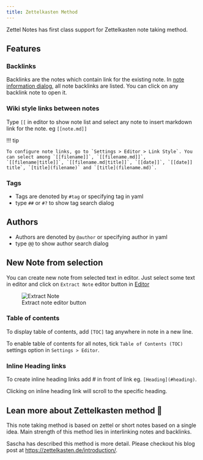 ```yaml
---
title: Zettelkasten Method
---
```


Zettel Notes has first class support for Zettelkasten note taking method.

## Features

### Backlinks

Backlinks are the notes which contain link for the existing note. In [note information dialog](../index.md#note-information), all note backlinks are listed. You can click on any backlink note to open it.

### Wiki style links between notes

Type `[[` in editor to show note list and select any note to insert markdown link for the note. eg `[[note.md]]`

!!! tip

    To configure note links, go to `Settings > Editor > Link Style`. You can select among `[[filename]]`, `[[filename.md]]`, `[[filename|title]]`, `[[filename.md|title]]`, `[[date]]`, `[[date]] title`, `[title](filename)` and `[title](filename.md)`.

### Tags

- Tags are denoted by `#tag` or specifying tag in yaml
- type `##` or `#?` to show tag search dialog

## Authors

- Authors are denoted by `@author` or specifying author in yaml
- type `@@` to show author search dialog

## New Note from selection

You can create new note from selected text in editor. Just select some text in editor and click on `Extract Note` editor button in [Editor](../editor/index.md)

<figure>
<img src="/assets/img/editor-buttons-extract-note.jpeg" alt="Extract Note"/>
 <figcaption>Extract note editor button</figcaption>
</figure>

### Table of contents

To display table of contents, add `[TOC]` tag anywhere in note in a new line.

To enable table of contents for all notes, tick `Table of Contents (TOC)` settings option in `Settings > Editor`.

### Inline Heading links

To create inline heading links add # in front of link eg. `[Heading](#heading)`.

Clicking on inline heading link will scroll to the specific heading.

## Lean more about Zettelkasten method 📖

This note taking method is based on zettel or short notes based on a single idea. Main strength of this method lies in interlinking notes and backlinks.

Sascha has described this method is more detail. Please checkout his blog post at https://zettelkasten.de/introduction/.
